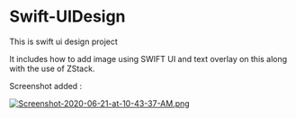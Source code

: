 # Swift-UIDesign
This is swift ui design project


It includes how to add image using SWIFT UI and text overlay on this along with the use of ZStack.

Screenshot added :

[![Screenshot-2020-06-21-at-10-43-37-AM.png](https://i.postimg.cc/7622WRxZ/Screenshot-2020-06-21-at-10-43-37-AM.png)](https://postimg.cc/zbqvL0bs)
